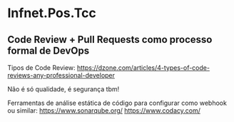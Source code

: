# Infnet.Pos.Tcc

## Code Review + Pull Requests como processo formal de DevOps

Tipos de Code Review:
https://dzone.com/articles/4-types-of-code-reviews-any-professional-developer

Não é só qualidade, é segurança tbm!

Ferramentas de análise estática de código para configurar como webhook ou similar:
https://www.sonarqube.org/
https://www.codacy.com/

